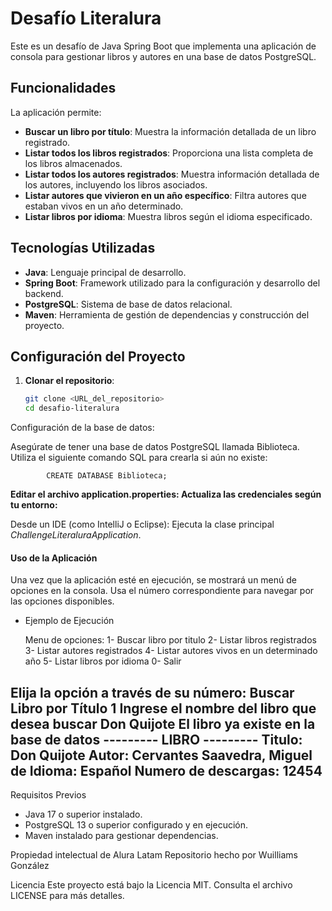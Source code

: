 # Desafío Literalura

Este es un desafío de Java Spring Boot que implementa una aplicación de consola para gestionar libros y autores en una base de datos PostgreSQL.

## Funcionalidades

La aplicación permite:
- **Buscar un libro por título**: Muestra la información detallada de un libro registrado.
- **Listar todos los libros registrados**: Proporciona una lista completa de los libros almacenados.
- **Listar todos los autores registrados**: Muestra información detallada de los autores, incluyendo los libros asociados.
- **Listar autores que vivieron en un año específico**: Filtra autores que estaban vivos en un año determinado.
- **Listar libros por idioma**: Muestra libros según el idioma especificado.

## Tecnologías Utilizadas

- **Java**: Lenguaje principal de desarrollo.
- **Spring Boot**: Framework utilizado para la configuración y desarrollo del backend.
- **PostgreSQL**: Sistema de base de datos relacional.
- **Maven**: Herramienta de gestión de dependencias y construcción del proyecto.

## Configuración del Proyecto

1. **Clonar el repositorio**:
   ```bash
   git clone <URL_del_repositorio>
   cd desafio-literalura
Configuración de la base de datos:

Asegúrate de tener una base de datos PostgreSQL llamada Biblioteca.
Utiliza el siguiente comando SQL para crearla si aún no existe:

```
        CREATE DATABASE Biblioteca;
```
**Editar el archivo application.properties: Actualiza las credenciales según tu entorno:**

Desde un IDE (como IntelliJ o Eclipse): Ejecuta la clase principal *ChallengeLiteraluraApplication*.

#### Uso de la Aplicación
Una vez que la aplicación esté en ejecución, se mostrará un menú de opciones en la consola. Usa el número correspondiente para navegar por las opciones disponibles.

- Ejemplo de Ejecución


    Menu de opciones:
    1- Buscar libro por titulo
    2- Listar libros registrados
    3- Listar autores registrados
    4- Listar autores vivos en un determinado año
    5- Listar libros por idioma
    0- Salir

Elija la opción a través de su número:
    Buscar Libro por Título
1
Ingrese el nombre del libro que desea buscar
Don Quijote
El libro ya existe en la base de datos
--------- LIBRO ---------
Titulo: Don Quijote
Autor: Cervantes Saavedra, Miguel de
Idioma: Español
Numero de descargas: 12454
-------------------------
Requisitos Previos
- Java 17 o superior instalado.
- PostgreSQL 13 o superior configurado y en ejecución.
- Maven instalado para gestionar dependencias.


Propiedad intelectual de Alura Latam
Repositorio hecho por Wuilliams González

Licencia
Este proyecto está bajo la Licencia MIT. Consulta el archivo LICENSE para más detalles.

